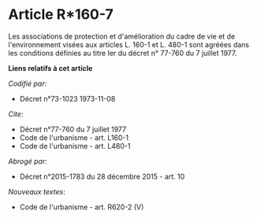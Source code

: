 # Article R*160-7

Les associations de protection et d'amélioration du cadre de vie et de l'environnement visées aux articles L. 160-1 et L.
480-1 sont agréées dans les conditions définies au titre Ier du décret n° 77-760 du 7 juillet 1977.

**Liens relatifs à cet article**

_Codifié par_:

  - Décret n°73-1023 1973-11-08

_Cite_:

  - Décret n°77-760 du 7 juillet 1977
  - Code de l'urbanisme - art. L160-1
  - Code de l'urbanisme - art. L480-1

_Abrogé par_:

  - Décret n°2015-1783 du 28 décembre 2015 - art. 10

_Nouveaux textes_:

  - Code de l'urbanisme - art. R620-2 (V)
